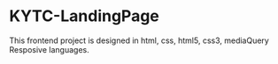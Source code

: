 # KYTC-LandingPage
This frontend project is designed in html, css, html5, css3, mediaQuery Resposive languages.
